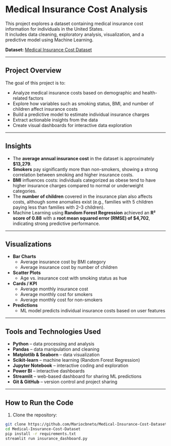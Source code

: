 # Medical Insurance Cost Analysis

This project explores a dataset containing medical insurance cost information for individuals in the United States.  
It includes data cleaning, exploratory analysis, visualization, and a predictive model using Machine Learning.

**Dataset:** [Medical Insurance Cost Dataset](https://www.kaggle.com/datasets/mosapabdelghany/medical-insurance-cost-dataset/data)

---

## Project Overview

The goal of this project is to:

- Analyze medical insurance costs based on demographic and health-related factors
- Explore how variables such as smoking status, BMI, and number of children affect insurance costs
- Build a predictive model to estimate individual insurance charges
- Extract actionable insights from the data
- Create visual dashboards for interactive data exploration

---

## Insights

- The **average annual insurance cost** in the dataset is approximately **$13,279**.
- **Smokers** pay significantly more than non-smokers, showing a strong correlation between smoking and higher insurance costs.
- **BMI** influences costs: individuals categorized as obese tend to have higher insurance charges compared to normal or underweight categories.
- The **number of children** covered in the insurance plan also affects costs, although some anomalies exist (e.g., families with 5 children paying less than families with 2–3 children).
- Machine Learning using **Random Forest Regression** achieved an **R² score of 0.88** with a **root mean squared error (RMSE) of $4,702**, indicating strong predictive performance.

---

## Visualizations

- **Bar Charts**
  - Average insurance cost by BMI category
  - Average insurance cost by number of children
- **Scatter Plots**
  - Age vs. insurance cost with smoking status as hue
- **Cards / KPI**
  - Average monthly insurance cost
  - Average monthly cost for smokers
  - Average monthly cost for non-smokers
- **Predictions**
  - ML model predicts individual insurance costs based on user features

---

## Tools and Technologies Used

- **Python** – data processing and analysis  
- **Pandas** – data manipulation and cleaning  
- **Matplotlib & Seaborn** – data visualization  
- **Scikit-learn** – machine learning (Random Forest Regression)  
- **Jupyter Notebook** – interactive coding and exploration  
- **Power BI** – interactive dashboards  
- **Streamlit** – web-based dashboard for sharing ML predictions  
- **Git & GitHub** – version control and project sharing  

---

## How to Run the Code

1. Clone the repository:

```bash
git clone https://github.com/Mariocbneto/Medical-Insurance-Cost-Dataset.git
cd Medical-Insurance-Cost-Dataset
pip install -r requirements.txt
streamlit run insurance_dashboard.py
